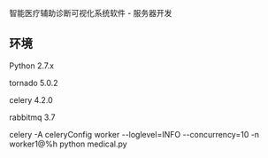 
智能医疗辅助诊断可视化系统软件 - 服务器开发

## 环境

Python 2.7.x

tornado 5.0.2

celery 4.2.0

rabbitmq 3.7

celery -A celeryConfig worker --loglevel=INFO --concurrency=10 -n worker1@%h
python medical.py